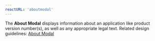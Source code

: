 ```yaml
---
reactURL: 'aboutmodal'
---
```


The **About Modal** displays information about an application like product version number(s), as well as any appropriate legal text. Related design guidelines: [About Modal](/design-guidelines/usage-and-behavior/about-modal)

